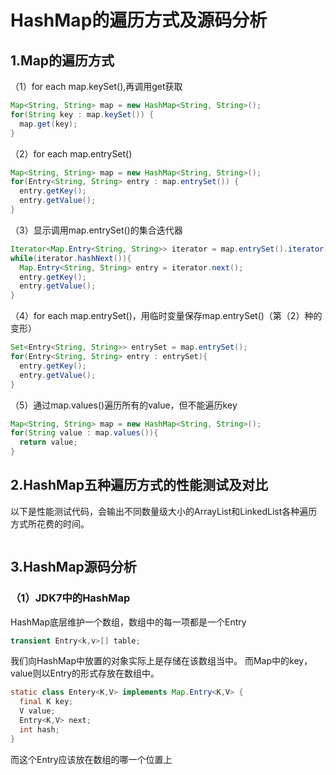 # HashMap的遍历方式及源码分析

## 1.Map的遍历方式
（1）for each map.keySet(),再调用get获取
```java
Map<String, String> map = new HashMap<String, String>();
for(String key : map.keySet()) {
  map.get(key);
}
```
（2）for each map.entrySet()
```java
Map<String, String> map = new HashMap<String, String>();
for(Entry<String, String> entry : map.entrySet()) {
  entry.getKey();
  entry.getValue();
}
```
（3）显示调用map.entrySet()的集合迭代器
```java
Iterator<Map.Entry<String, String>> iterator = map.entrySet().iterator();
while(iterator.hashNext()){
  Map.Entry<String, String> entry = iterator.next();
  entry.getKey();
  entry.getValue();
}
```
（4）for each map.entrySet()，用临时变量保存map.entrySet()（第（2）种的变形）
```java
Set<Entry<String, String>> entrySet = map.entrySet();
for(Entry<String, String> entry : entrySet){
  entry.getKey();
  entry.getValue();
}
```
（5）通过map.values()遍历所有的value，但不能遍历key
```java
Map<String, String> map = new HashMap<String, String>();
for(String value : map.values()){
  return value;
}
```
## 2.HashMap五种遍历方式的性能测试及对比
以下是性能测试代码，会输出不同数量级大小的ArrayList和LinkedList各种遍历方式所花费的时间。
```java

```

## 3.HashMap源码分析
### （1）JDK7中的HashMap
HashMap底层维护一个数组，数组中的每一项都是一个Entry
```Java
transient Entry<k,v>[] table;
```
我们向HashMap中放置的对象实际上是存储在该数组当中。
而Map中的key，value则以Entry的形式存放在数组中。
```Java
static class Entery<K,V> implements Map.Entry<K,V> {
  final K key;
  V value;
  Entry<K,V> next;
  int hash;
}
```
而这个Entry应该放在数组的哪一个位置上
